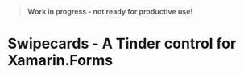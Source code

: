 > **Work in progress - not ready for productive use!**

# Swipecards - A Tinder control for Xamarin.Forms
